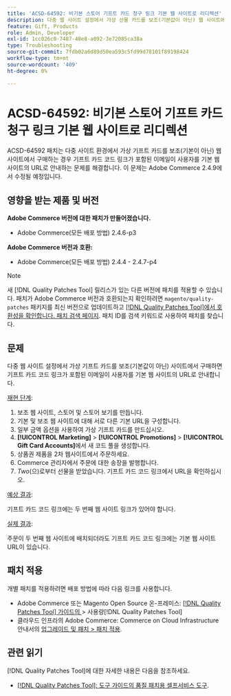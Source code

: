 ```yaml
---
title: 'ACSD-64592: 비기본 스토어 기프트 카드 청구 링크 기본 웹 사이트로 리디렉션'
description: 다중 웹 사이트 설정에서 가상 선물 카드를 보조(기본값이 아닌) 웹 사이트에서 구매할 때 이메일의 선물 카드 코드 링크에 기본 웹 사이트 URL이 있는 문제를 해결하려면 ACSD-64592 패치를 적용합니다.
feature: Gift, Products
role: Admin, Developer
exl-id: 1cc026c0-7487-48e8-a092-3e72085ca38a
type: Troubleshooting
source-git-commit: 7fdb02a6d89d50ea593c5fd99d78101f89198424
workflow-type: tm+mt
source-wordcount: '409'
ht-degree: 0%

---
```


# ACSD-64592: 비기본 스토어 기프트 카드 청구 링크 기본 웹 사이트로 리디렉션

ACSD-64592 패치는 다중 사이트 환경에서 가상 기프트 카드를 보조(기본이 아닌) 웹 사이트에서 구매하는 경우 기프트 카드 코드 링크가 포함된 이메일이 사용자를 기본 웹 사이트의 URL로 안내하는 문제를 해결합니다. 이 문제는 Adobe Commerce 2.4.9에서 수정될 예정입니다.

## 영향을 받는 제품 및 버전

**Adobe Commerce 버전에 대한 패치가 만들어졌습니다.**

* Adobe Commerce(모든 배포 방법) 2.4.6-p3

**Adobe Commerce 버전과 호환:**

* Adobe Commerce(모든 배포 방법) 2.4.4 - 2.4.7-p4

>[!NOTE]
>
>새 [!DNL Quality Patches Tool] 릴리스가 있는 다른 버전에 패치를 적용할 수 있습니다. 패치가 Adobe Commerce 버전과 호환되는지 확인하려면 `magento/quality-patches` 패키지를 최신 버전으로 업데이트하고 [[!DNL Quality Patches Tool]에서 호환성을 확인합니다. 패치 검색 페이지](https://experienceleague.adobe.com/tools/commerce-quality-patches/index.html?lang=ko). 패치 ID를 검색 키워드로 사용하여 패치를 찾습니다.

## 문제

다중 웹 사이트 설정에서 가상 기프트 카드를 보조(기본값이 아닌) 사이트에서 구매하면 기프트 카드 코드 링크가 포함된 이메일이 사용자를 기본 웹 사이트의 URL로 안내합니다.

<u>재현 단계</u>:

1. 보조 웹 사이트, 스토어 및 스토어 보기를 만듭니다.
1. 기본 및 보조 웹 사이트에 대해 서로 다른 기본 URL을 구성합니다.
1. 일부 금액 옵션을 사용하여 가상 기프트 카드를 만드십시오.
1. **[!UICONTROL Marketing]** > **[!UICONTROL Promotions]** > **[!UICONTROL Gift Card Accounts]**&#x200B;에서 새 코드 풀을 생성합니다.
1. 상품권 제품을 2차 웹사이트에서 주문하세요.
1. Commerce 관리자에서 주문에 대한 송장을 발행합니다.
1. *Two*(으)로부터 선물을 받았습니다. 기프트 카드 코드 링크에서 URL을 확인하십시오.

<u>예상 결과</u>:

기프트 카드 코드 링크에는 두 번째 웹 사이트 링크가 있어야 합니다.

<u>실제 결과</u>:

주문이 두 번째 웹 사이트에 배치되더라도 기프트 카드 코드 링크에는 기본 웹 사이트 URL이 있습니다.

## 패치 적용

개별 패치를 적용하려면 배포 방법에 따라 다음 링크를 사용합니다.

* Adobe Commerce 또는 Magento Open Source 온-프레미스: [[!DNL Quality Patches Tool]  가이드의 &#x200B;](/help/tools/quality-patches-tool/usage.md)> 사용량[!DNL Quality Patches Tool]
* 클라우드 인프라의 Adobe Commerce: Commerce on Cloud Infrastructure 안내서의 [업그레이드 및 패치 > 패치 적용](https://experienceleague.adobe.com/docs/commerce-cloud-service/user-guide/develop/upgrade/apply-patches.html?lang=ko).

## 관련 읽기

[!DNL Quality Patches Tool]에 대한 자세한 내용은 다음을 참조하세요.
* [[!DNL Quality Patches Tool]: 도구 가이드의 품질 패치용 셀프서비스 도구](/help/tools/quality-patches-tool/quality-patches-tool-to-self-serve-quality-patches.md).
